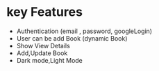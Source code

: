 <!-- # [Kinsley](https://66311bf15dd534008e1f3997--peaceful-zabaione-49c836.netlify.app/) -->


# key Features

- Authentication (email , password, googleLogin)
- User can be add Book (dynamic Book) 
- Show View Details 
- Add,Update Book 
- Dark mode,Light Mode